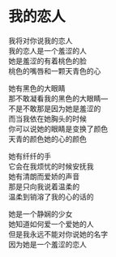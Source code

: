 # 我的恋人

我将对你说我的恋人<br/>
我的恋人是一个羞涩的人<br/>
她是羞涩的有着桃色的脸<br/>
桃色的嘴唇和一颗天青色的心<br/>


她有黑色的大眼睛<br/>
那不敢凝看我的黑色的大眼睛—<br/>
不是不敢那是因为她是羞涩的<br/>
而当我依在她胸头的时候<br/>
你可以说她的眼睛是变换了颜色<br/>
天青的颜色她的心的颜色<br/>

她有纤纤的手<br/>
它会在我烦忧的时候安抚我<br/>
她有清朗而爱娇的声音<br/>
那是只向我说着温柔的<br/>
温柔到销溶了我的心的话的<br/>

她是一个静娴的少女<br/>
她知道如何爱一个爱她的人<br/>
但是我永远不能对你说她的名字<br/>
因为她是一个羞涩的恋人